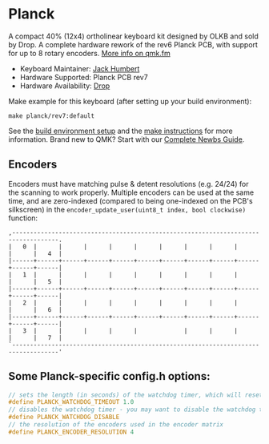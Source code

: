 # Planck

A compact 40% (12x4) ortholinear keyboard kit designed by OLKB and sold by Drop. A complete hardware rework of the rev6 Planck PCB, with support for up to 8 rotary encoders. [More info on qmk.fm](http://qmk.fm/planck/)

* Keyboard Maintainer: [Jack Humbert](https://github.com/jackhumbert)
* Hardware Supported: Planck PCB rev7
* Hardware Availability: [Drop](https://drop.com/buy/planck-mechanical-keyboard?mode=guest_open)

Make example for this keyboard (after setting up your build environment):

    make planck/rev7:default

See the [build environment setup](https://docs.qmk.fm/#/getting_started_build_tools) and the [make instructions](https://docs.qmk.fm/#/getting_started_make_guide) for more information. Brand new to QMK? Start with our [Complete Newbs Guide](https://docs.qmk.fm/#/newbs).

## Encoders

Encoders must have matching pulse & detent resolutions (e.g. 24/24) for the scanning to work properly. Multiple encoders can be used at the same time, and are zero-indexed (compared to being one-indexed on the PCB's silkscreen) in the `encoder_update_user(uint8_t index, bool clockwise)` function:

```
,-----------------------------------------------------------------------------------.
|   0  |      |      |      |      |      |      |      |      |      |      |   4  |
|------+------+------+------+------+------+------+------+------+------+------+------|
|   1  |      |      |      |      |      |      |      |      |      |      |   5  |
|------+------+------+------+------+------+------+------+------+------+------+------|
|   2  |      |      |      |      |      |      |      |      |      |      |   6  |
|------+------+------+------+------+------+------+------+------+------+------+------|
|   3  |      |      |      |      |             |      |      |      |      |   7  |
`-----------------------------------------------------------------------------------'
```


## Some Planck-specific config.h options:

```c
// sets the length (in seconds) of the watchdog timer, which will reset the keyboard due to hang/crash in the code
#define PLANCK_WATCHDOG_TIMEOUT 1.0
// disables the watchdog timer - you may want to disable the watchdog timer if you use longer macros
#define PLANCK_WATCHDOG_DISABLE
// the resolution of the encoders used in the encoder matrix
#define PLANCK_ENCODER_RESOLUTION 4
```
